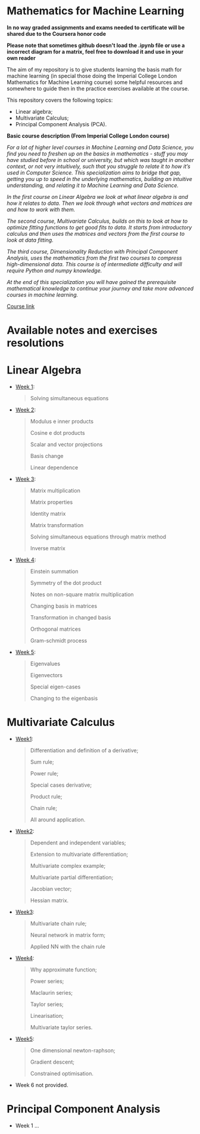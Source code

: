 # Mathematics for Machine Learning
**In no way graded assignments  and exams needed to certificate will be shared due to the Coursera honor code**

**Please note that sometimes github doesn't load the .ipynb file or use a incorrect diagram for a matrix, feel free to download it and use in your own reader**

The aim of my repository is to give students learning the basis math for machine learning (in special those doing the Imperial College London Mathematics for Machine Learning course) some helpful resources and somewhere to guide then in the practice exercises available at the course.

This repository covers the following topics:

- Linear algebra;
- Multivariate Calculus;
- Principal Component Analysis (PCA).

**Basic course description (From Imperial College London course)**

*For a lot of higher level courses in Machine Learning and Data Science, you find you need to freshen up on the basics in mathematics - stuff you may have studied before in school or university, but which was taught in another context, or not very intuitively, such that you struggle to relate it to how it’s used in Computer Science. This specialization aims to bridge that gap, getting you up to speed in the underlying mathematics, building an intuitive understanding, and relating it to Machine Learning and Data Science.*

*In the first course on Linear Algebra we look at what linear algebra is and how it relates to data. Then we look through what vectors and matrices are and how to work with them.*

*The second course, Multivariate Calculus, builds on this to look at how to optimize fitting functions to get good fits to data. It starts from introductory calculus and then uses the matrices and vectors from the first course to look at data fitting.*

*The third course, Dimensionality Reduction with Principal Component Analysis, uses the mathematics from the first two courses to compress high-dimensional data. This course is of intermediate difficulty and will require Python and numpy knowledge.*

*At the end of this specialization you will have gained the prerequisite mathematical knowledge to continue your journey and take more advanced courses in machine learning.*

[Course link](https://www.coursera.org/specializations/mathematics-machine-learning)

# Available notes and exercises resolutions



# Linear Algebra

- [Week 1](https://github.com/Renatochaz/Mathematics_for_Machine_Learning/blob/master/week1.ipynb): 

  > Solving simultaneous equations

- [Week 2](https://github.com/Renatochaz/Mathematics_for_Machine_Learning/blob/master/Week2.ipynb):

  > Modulus e inner products
  >
  > Cosine e dot products
  >
  > Scalar and vector projections
  >
  > Basis change
  >
  > Linear dependence

- [Week 3](https://github.com/Renatochaz/Mathematics_for_Machine_Learning/blob/master/week3.ipynb): 

  > Matrix multiplication
  >
  > Matrix properties
  >
  > Identity matrix 
  >
  > Matrix transformation
  >
  > Solving simultaneous equations through matrix method
  >
  > Inverse matrix

- [Week 4](https://github.com/Renatochaz/Mathematics_for_Machine_Learning/blob/master/Week4.ipynb): 

  > Einstein summation
  >
  > Symmetry of the dot product
  >
  > Notes on non-square matrix multiplication
  >
  > Changing basis in matrices
  >
  > Transformation in changed basis
  >
  > Orthogonal matrices
  >
  > Gram-schmidt process

- [Week 5](https://github.com/Renatochaz/Mathematics_for_Machine_Learning/blob/master/week5.ipynb):

  > Eigenvalues
  >
  > Eigenvectors
  >
  > Special eigen-cases
  >
  > Changing to the eigenbasis



# Multivariate Calculus

- [Week1](https://github.com/Renatochaz/Mathematics_for_Machine_Learning/blob/master/calculus_week1.ipynb): 

  > Differentiation and definition of a derivative;
  >
  > Sum rule;
  >
  > Power rule;
  >
  > Special cases derivative;
  >
  > Product rule;
  >
  > Chain rule;
  >
  > All around application.
  >
  > 

- [Week2](https://github.com/Renatochaz/Mathematics_for_Machine_Learning/blob/master/calculus_week2.ipynb):

  > Dependent and independent variables;
  >
  > Extension to multivariate differentiation;
  >
  > Multivariate complex example;
  >
  > Multivariate partial differentiation;
  >
  > Jacobian vector;
  >
  > Hessian matrix.

- [Week3](https://github.com/Renatochaz/Mathematics_for_Machine_Learning/blob/master/calculus_week3.ipynb):

  > Multivariate chain rule;
  >
  > Neural network in matrix form;
  >
  > Applied NN with the chain rule
  
- [Week4](https://github.com/Renatochaz/Mathematics_for_Machine_Learning/blob/master/calculus_week4.ipynb):

  > Why approximate function;
  >
  > Power series;
  >
  > Maclaurin series;
  >
  > Taylor series;
  >
  > Linearisation;
  >
  > Multivariate taylor series.
  
- [Week5](https://github.com/Renatochaz/Mathematics_for_Machine_Learning/blob/master/calculus_week5.ipynb):

  > One dimensional newton-raphson;
  >
  > Gradient descent;
  >
  > Constrained optimisation.
  
- Week 6 not provided.
  
# Principal Component Analysis
  
- Week 1
  ...